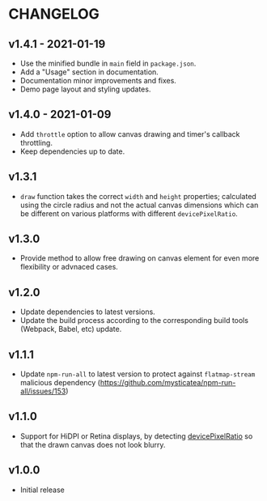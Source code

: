 # CHANGELOG

## v1.4.1 - 2021-01-19
- Use the minified bundle in `main` field in `package.json`.
- Add a "Usage" section in documentation.
- Documentation minor improvements and fixes.
- Demo page layout and styling updates.

## v1.4.0 - 2021-01-09
- Add `throttle` option to allow canvas drawing and timer's callback throttling.
- Keep dependencies up to date.
## v1.3.1
- `draw` function takes the correct `width` and `height` properties; calculated using the circle radius and not the actual canvas dimensions which can be different on various platforms with different `devicePixelRatio`.

## v1.3.0
- Provide method to allow free drawing on canvas element for even more flexibility or advnaced cases.


## v1.2.0
- Update dependencies to latest versions.
- Update the build process according to the corresponding build tools (Webpack, Babel, etc) update.

## v1.1.1
- Update `npm-run-all` to latest version to protect against `flatmap-stream` malicious dependency (https://github.com/mysticatea/npm-run-all/issues/153)

## v1.1.0
- Support for HiDPI or Retina displays, by detecting [devicePixelRatio](https://developer.mozilla.org/en-US/docs/Web/API/Window/devicePixelRatio) so that the drawn canvas does not look blurry.


## v1.0.0
- Initial release
